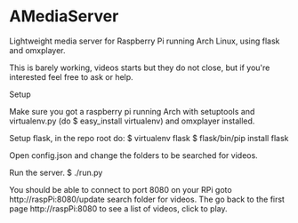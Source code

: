 AMediaServer
============

Lightweight media server for Raspberry Pi running Arch Linux, using flask and omxplayer.

This is barely working, videos starts but they do not close, but if you're interested feel free to ask or help.

Setup

Make sure you got a raspberry pi running Arch with setuptools and virtualenv.py (do $ easy_install virtualenv) and omxplayer installed.

Setup flask, in the repo root do:
$ virtualenv flask
$ flask/bin/pip install flask

Open config.json and change the folders to be searched for videos.

Run the server.
$ ./run.py

You should be able to connect to port 8080 on your RPi goto http://raspPi:8080/update search folder for videos.
The go back to the first page http://raspPi:8080 to see a list of videos, click to play.
